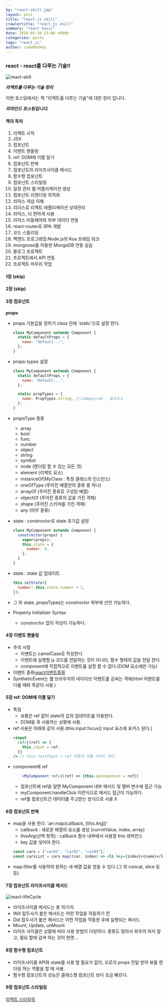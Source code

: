 ```yaml
---
bg: "react-skill.jpg"
layout: post
title: "react.js skill"
crawlertitle: "react.js skill"
summary: "react basic"
date: 2019-03-30 23:00 +0900
categories: posts
tags: "react.js"
author: codeMonkey
---
```


### react - react를 다루는 기술!!

![react-skill](/jsStudyBlog/assets/images/post/react-skill.jpg)

**_리액트를 다루는 기술 정리_**

이번 포스팅에서는 책 "리액트를 다루는 기술"에 대한 정리 입니다.

**_리마인드 포스팅입니다._**

#### 책의 목차

1. 리액트 시작
2. JSX
3. 컴포넌트
4. 이벤트 핸들링
5. ref: DOM에 이름 달기
6. 컴포넌트 반복
7. 컴포넌트의 라이프사이클 메서드
8. 함수형 컴포넌트
9. 컴포넌트 스타일링
10. 일정 관리 웹 어플리케이션 생성
11. 컴포넌트 리렌더링 최적화
12. 리덕스 개념 이해
13. 리더스로 리액트 애플리케이션 상태관리
14. 리덕스, 더 편하게 사용
15. 리덕스 미들웨어와 외부 데이터 연동
16. react-router로 SPA 개발
17. 코드 스필리팅
18. 백앤드 프로그래밍:Node.js의 Koa 프레임 워크
19. mongoose를 이용한 MongoDB 연동 실습
20. 블로그 프로젝트
21. 프로젝트에서 API 연동
22. 프로젝트 마무리 작업

#### 1장 (skip)

#### 2장 (skip)

#### 3장 컴포넌트

**_props_**

- props 기본값을 정하기
  class 안에 'static'으로 설정 한다.
  ```jsx
  class MyComponent extends Component {
    static defaultProps = {
      name: "default...",
    };
  }
  ```
- props-types 설정

  ```jsx
  class MyComponent extends Component {
    static defaultProps = {
      name: "default...",
    };

    static propTypes = {
      name: PropTypes.string, //isRequired : 필수요소
    };
  }
  ```

- propsType 종류

  - array
  - bool
  - func
  - number
  - object
  - string
  - symbol
  - node (렌더링 할 수 있는 모든 것)
  - element (리액트 요소)
  - instanceOf(MyClass : 특정 클래스의 인스턴스)
  - oneOfType (주어진 배열안의 종류 중 하나)
  - arrayOf (주어진 종류로 구성된 배열)
  - objectOf (주어진 종류의 값을 가진 객체)
  - shape (주어진 스키마를 가진 객체)
  - any (아무 종류)

- state : constroctor로 state 초기값 설정

  ```jsx
  class MyComponent extends Component {
    constroctor(props) {
      super(props);
      this.state = {
        number: 0,
      };
    }
  }
  ```

- state : state 값 업데이트
  ```jsx
  this.setState({
    number: this.state.number + 1,
  });
  ```
- 그 외 state, propsTypes는 constroctor 외부에 선언 가능하다.
- Property Initializer Syntax
  - constroctor 없이 작성이 가능하다.

#### 4장 이벤트 핸들링

- 주의 사항
  - 이벤트는 camelCase로 작성한다
  - 이벤트에 실행할 js 코드를 전달하는 것이 아니라, 함수 형태의 값을 전달 한다.
  - component에 직접적으로 이벤트를 설정 할 수 없다.(DOM 요소에만 가능)
- 이벤트 종류[react이벤트종류](http://facebook.github.io/react/docs/event.html)
- SyntheticEvent는 웹 브라우저의 네이티브 이벤트를 감싸는 객체(html 이벤트를 다룰 때와 똑같이 사용.)

#### 5장 ref: DOM에 이름 달기

- 특징
  - 보통은 ref 없이 state의 값의 업데이트를 이용한다.
  - DOM을 꼭 사용하는 상황에 사용.
- ref 사용은 아래와 같이 사용.(this.input.focus() input 요소에 포커스 된다.)
  ```jsx
  <input
    ref={(ref) => {
      this.input = ref;
    }}
  /> // this.testInput = ref 이렇게 이름 지어도 된다.
  ```
- component에 ref
  ```jsx
      <MyComponent ref={(ref) => {this.myComponent = ref}}
  ```
  - 컴포넌트에 ref을 달면 MyComponent 내부 메서드 및 멤버 변수에 접근 가능
  - myComponent.handleClick 이런식으로 메서드 접근이 가능하다.
  - ref를 컴포넌트간 데이터를 주고받는 방식으로 사용 X

#### 6장 컴포넌트 반복

- map을 사용 한다. 'arr.map(callback, [this.Arg])'
  - callback : 새로운 배열의 요소를 생성 (currntValue, index, array)
  - thisArg(선택 항목) : callback 함수 내부에서 사용할 this 레퍼런스
  - key 값을 넣어야 한다.
  ```jsx
  const cars = ["car01", "car02", "car03"];
  const carsList = cars.map((car, index) => <li key={index}>{name}</li>);
  ```
- map.filter를 사용하여 원하는 새 배열 값을 얻을 수 있다.(그 외 concat, slice 등등)

#### 7장 컴포넌트 라이프사이클 메서드

![react-lifeCycle](/jsStudyBlog/assets/images/post/react-life.png)

- 라이프사이클 메서드는 총 10가지
- Will 접두사가 붙은 메서드는 어떤 작업을 작동하기 전
- Did 접두사가 붙은 메서드는 어떤 작업을 작동한 후에 실행되는 메서드
- Mount, Update, unMount
- 라이프 사이클은 상황에 따라 사용 방법이 다양하다. 종류도 많아서 외우려 하지 말고,
  필요 할때 검색 하는 것이 현명...

#### 8장 함수형 컴포넌트

- 라이프사이클 API와 state를 사용 할 필요가 없이, 오로지 props 전달 받아 뷰를 렌더링
  하는 역활을 할 때 사용.
- 함수형 컴포넌트의 성능은 클래스형 컴포넌트 보다 조금 빠르다.

#### 9장 컴포넌트 스타일링

[리액트 스타일링](https://velog.io/@velopert/react-component-styling)
